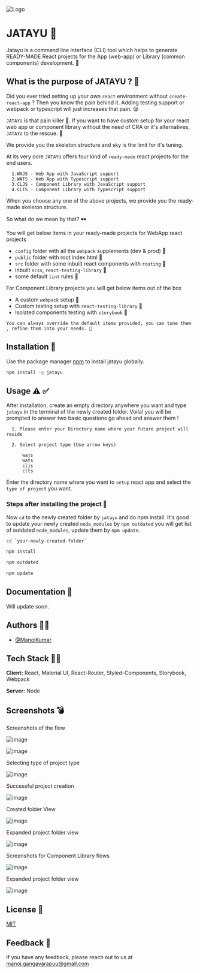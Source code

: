 ![Logo](https://images-wixmp-ed30a86b8c4ca887773594c2.wixmp.com/f/28c626b0-fa3b-4f3c-9023-32cce0c4df6d/d9hu0go-ecb1aeeb-a9c4-4907-9270-7c8df2b9f78a.jpg/v1/fill/w_1024,h_650,q_75,strp/jatayu_by_elcaide_d9hu0go-fullview.jpg?token=eyJ0eXAiOiJKV1QiLCJhbGciOiJIUzI1NiJ9.eyJzdWIiOiJ1cm46YXBwOjdlMGQxODg5ODIyNjQzNzNhNWYwZDQxNWVhMGQyNmUwIiwiaXNzIjoidXJuOmFwcDo3ZTBkMTg4OTgyMjY0MzczYTVmMGQ0MTVlYTBkMjZlMCIsIm9iaiI6W1t7ImhlaWdodCI6Ijw9NjUwIiwicGF0aCI6IlwvZlwvMjhjNjI2YjAtZmEzYi00ZjNjLTkwMjMtMzJjY2UwYzRkZjZkXC9kOWh1MGdvLWVjYjFhZWViLWE5YzQtNDkwNy05MjcwLTdjOGRmMmI5Zjc4YS5qcGciLCJ3aWR0aCI6Ijw9MTAyNCJ9XV0sImF1ZCI6WyJ1cm46c2VydmljZTppbWFnZS5vcGVyYXRpb25zIl19.ycEU5tS1rQuQH8FzGSXMtzFpmWVqNm-LjD_zj7BfZJU)

    
# JATAYU 🦅	

Jatayu is a command line interface (CLI) tool which helps to generate READY-MADE React projects for the App (web-app) or Library (common components) development. 🚀	

## What is the purpose of JATAYU ? 💁

Did you ever tried setting up your own `react` environment without `create-react-app` ? Then you know the pain behind it. Adding testing support or webpack or typescript will just increases that pain. 😪	

`JATAYU` is that pain killer 💊. If you want to have custom setup for your react web app or component library without the need of CRA or it's alternatives, `JATAYU` to the rescue. 🥳	

We provide you the skeleton structure and sky is the limit for it's tuning.

At its very core `JATAYU` offers four kind of `ready-made` react projects for the end users.

```
  1.WAJS - Web App with JavaScript support
  2.WATS - Web App with Typescript support
  3.CLJS - Component Library with JavaScript support
  4.CLTS - Component Library with Typescript support
```

When you choose any one of the above projects, we provide you the ready-made skeleton structure.

So what do we mean by that? 🕶️

You will get below items in your ready-made projects for WebApp react projects

- `config` folder with all the `webpack` supplements (dev & prod) 🌱	
- `public` folder with root index.html 🌴
- `src` folder with some inbuilt react components with `routing` 🌲	
- inbuilt `scss`, `react-testing-library` 🍁	
- some default `lint` rules 🌵	

For Component Library projects you will get below items out of the box

- A custom `webpack` setup 🌱
- Custom testing setup with `react-testing-library` 🌲
- Isolated components testing with `storybook` 🍃

```
You can always override the default items provided, you can tune them , refine them into your needs. 🧰
```



## Installation 🔨	

Use the package manager [npm](https://www.npmjs.com/) to install jatayu globally.

```bash
npm install -g jatayu
```


  
## Usage ⚠️	✅

After installation, create an empty directory anywhere you want and type `jatayu` in the terminal of the newly created folder. Voila! you will be prompted to answer two basic questions go ahead and answer them !

```
  1. Please enter your Directory name where your future project will reside

  2. Select project type (Use arrow keys)

      wajs 
      wats 
      cljs 
      clts 
```

Enter the directory name where you want to `setup` react app and select the `type of project` you want.

### Steps after installing the project 	📌

Now `cd` to the newly created folder by `jatayu` and do npm install. It's good to update your newly created `node_modules` by `npm outdated` you will get list of outdated `node_modules`, update them by `npm update`.

```bash
cd `your-newly-created-folder`

npm install

npm outdated

npm update
```




  
## Documentation 📝	

Will update soon.

  
## Authors 👨‍🚀

- [@ManojKumar](https://github.com/manjureddy7)

## Tech Stack 	🧑‍💻

**Client:** React, Material UI, React-Router, Styled-Components, Storybook, Webpack

**Server:** Node

  
## Screenshots	💣

Screenshots of the flow

![image](https://user-images.githubusercontent.com/22653056/132643582-5bfad397-d9db-4680-80f7-1e23446f8e34.png)


![image](https://user-images.githubusercontent.com/22653056/132514251-92123992-ca66-4789-a1fe-2d783e57896c.png)

Selecting type of project type

![image](https://user-images.githubusercontent.com/22653056/132514378-3dc7042d-b323-496d-8f70-f3ebfcd79b35.png)

Successful project creation

![image](https://user-images.githubusercontent.com/22653056/132643701-d835b1fc-e7a6-4fbf-a31d-eac00d8cecd5.png)


Created folder View

![image](https://user-images.githubusercontent.com/22653056/132514452-4fe0d562-1622-4808-9cc4-41bb426417e5.png)

Expanded project folder view

![image](https://user-images.githubusercontent.com/22653056/132514522-44b0b01c-9a49-4100-a20e-13565a2537ed.png)


Screenshots for Component Library flows

![image](https://user-images.githubusercontent.com/22653056/132514826-a77a4d14-af01-42dd-a2fd-7e02a1292692.png)

Expanded project folder view

![image](https://user-images.githubusercontent.com/22653056/132514966-b2d5b68e-3bd4-4544-b7f4-9c6284f4b6d3.png)


  
## License 🦔

[MIT](https://choosealicense.com/licenses/mit/)

  
## Feedback  📣

If you have any feedback, please reach out to us at manoj.gangavarapuu@gmail.com

  

  
